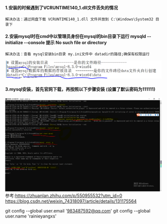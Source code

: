 #### 1.安装的时候遇到了VCRUNTIME140_1.dll文件丢失的情况
    解决办法：通过网盘下载 VCRUNTIME140_1.dll 文件并放到 C:\Windows\System32 目录下
#### 2.安装mysql时在cmd中以管理员身份在mysql的bin目录下运行 mysqld --initialize --console 提示  No such file or directory
    解决办法：查看 mysql安装bin目录 my.ini文件中 datadir的路径;确保有权限运行

![](img\datadir.PNG)
#### 3.mysql安装，首先官网下载，再按照以下步骤安装 (设置了默认密码为111111)
![](img\mysql_install.PNG)
    参考:https://zhuanlan.zhihu.com/p/550955532?utm_id=0
        https://blog.csdn.net/weixin_74318097/article/details/131175564



git config --global user.email '983487592@qq.com'
git config --global user.name 'rainieyangxs'